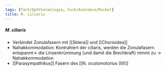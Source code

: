 ```yaml
---
tags: [Fach/Ophthalmologie, Fach/Anatomie/Muskel]
title: M. ciliaris
---
```

##### M. ciliaris
*   Verbindet Zonulafasern mit [[Sklera]] und [[Chorioidea]]
*   Nahakkommodation: Kontrahiert der ciliaris, werden die Zonulafasern entspannt→ die Linsenkrümmung (und damit die Brechkraft) nimmt zu → Nahakkommodation
*   [[Parasympathikus]] Fasern des [[N. oculomotorius (III)]]